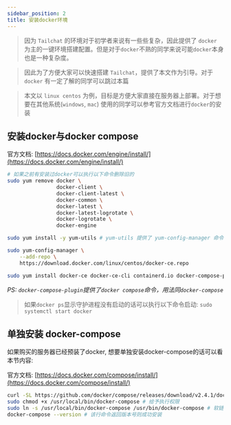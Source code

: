 ```yaml
---
sidebar_position: 2
title: 安装docker环境
---
```


> 因为 `Tailchat` 的环境对于初学者来说有一些些复杂，因此提供了 `docker` 为主的一键环境搭建配置。但是对于`docker`不熟的同学来说可能`docker`本身也是一种复杂度。

> 因此为了方便大家可以快速搭建 `Tailchat`，提供了本文作为引导。对于 `docker` 有一定了解的同学可以跳过本篇

> 本文以 `linux centos` 为例，目标是方便大家直接在服务器上部署。对于想要在其他系统(`windows`, `mac`) 使用的同学可以参考官方文档进行`docker`的安装

## 安装docker与docker compose

官方文档: [https://docs.docker.com/engine/install/](https://docs.docker.com/engine/install/)

```bash
# 如果之前有安装过docker可以执行以下命令删除旧的
sudo yum remove docker \
                docker-client \
                docker-client-latest \
                docker-common \
                docker-latest \
                docker-latest-logrotate \
                docker-logrotate \
                docker-engine
```


```bash
sudo yum install -y yum-utils # yum-utils 提供了 yum-config-manager 命令

sudo yum-config-manager \
    --add-repo \
    https://download.docker.com/linux/centos/docker-ce.repo
```

<!-- 安装docker 与 docker-compose 插件 -->
```bash
sudo yum install docker-ce docker-ce-cli containerd.io docker-compose-plugin
```

*PS: `docker-compose-plugin`提供了`docker compose`命令，用法同`docker-compose`*

> 如果`docker ps`显示守护进程没有启动的话可以执行以下命令启动: `sudo systemctl start docker`

## 单独安装 docker-compose

如果购买的服务器已经预装了docker, 想要单独安装docker-compose的话可以看本节内容:

官方文档: [https://docs.docker.com/compose/install/](https://docs.docker.com/compose/install/)

```bash
curl -SL https://github.com/docker/compose/releases/download/v2.4.1/docker-compose-linux-x86_64 -o /usr/local/bin/docker-compose # 下载二进制文件
sudo chmod +x /usr/local/bin/docker-compose # 给予执行权限
sudo ln -s /usr/local/bin/docker-compose /usr/bin/docker-compose # 软链接到path, 可以直接调用
docker-compose --version # 该行命令返回版本号则成功安装
```
